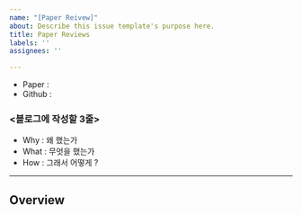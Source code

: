 ```yaml
---
name: "[Paper Reivew]"
about: Describe this issue template's purpose here.
title: Paper Reviews
labels: ''
assignees: ''

---
```


- Paper : 
- Github : 
### <블로그에 작성할 3줄>
- Why : 왜 했는가
- What : 무엇을 했는가
- How :  그래서 어떻게 ? 
---
## Overview
